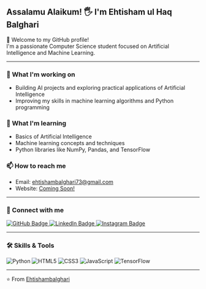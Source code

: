 ## Assalamu Alaikum! 🖐️ I'm Ehtisham ul Haq Balghari

👋 Welcome to my GitHub profile!  
I'm a passionate Computer Science student focused on Artificial Intelligence and Machine Learning.

---

### 🔭 What I'm working on
- Building AI projects and exploring practical applications of Artificial Intelligence  
- Improving my skills in machine learning algorithms and Python programming

### 🌱 What I'm learning
- Basics of Artificial Intelligence  
- Machine learning concepts and techniques  
- Python libraries like NumPy, Pandas, and TensorFlow

### 📫 How to reach me
- Email: [ehtishambalghari73@gmail.com](mailto:ehtishambalghari73@gmail.com)  
- Website: [Coming Soon!](https://)

---

### 🚀 Connect with me

<div>
  <a href="https://github.com/Ehtishambalghari" target="_blank" rel="noopener noreferrer">
    <img src="https://img.shields.io/badge/GitHub-white?style=for-the-badge&logo=github&logoColor=black" alt="GitHub Badge" />
  </a>
  <a href="https://www.linkedin.com/in/ehtishambalghari/" target="_blank" rel="noopener noreferrer">
    <img src="https://img.shields.io/badge/LinkedIn-blue?style=for-the-badge&logo=linkedin&logoColor=white" alt="LinkedIn Badge" />
  </a>
  <a href="https://www.instagram.com/ehtishambalghari/" target="_blank" rel="noopener noreferrer">
    <img src="https://img.shields.io/badge/Instagram-purple?style=for-the-badge&logo=instagram&logoColor=white" alt="Instagram Badge" />
  </a>
</div>

---

### 🛠️ Skills & Tools

<div>
  <img src="https://img.shields.io/badge/Python-3670A0?style=for-the-badge&logo=python&logoColor=ffdd54" alt="Python" />
  <img src="https://img.shields.io/badge/HTML5-E34F26?style=for-the-badge&logo=html5&logoColor=white" alt="HTML5" />
  <img src="https://img.shields.io/badge/CSS3-1572B6?style=for-the-badge&logo=css3&logoColor=white" alt="CSS3" />
  <img src="https://img.shields.io/badge/JavaScript-F7DF1E?style=for-the-badge&logo=javascript&logoColor=black" alt="JavaScript" />
  <img src="https://img.shields.io/badge/TensorFlow-FF6F00?style=for-the-badge&logo=tensorflow&logoColor=white" alt="TensorFlow" />
</div>

---

⭐️ From [Ehtishambalghari](https://github.com/Ehtishambalghari)
